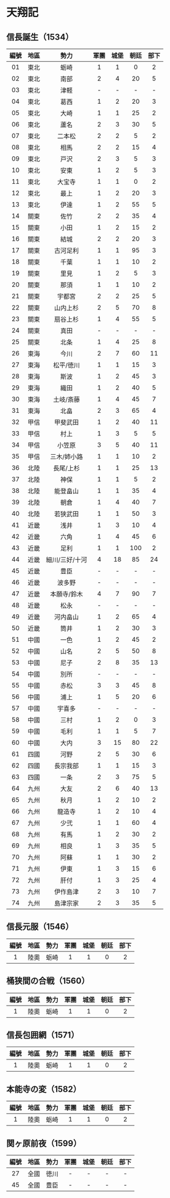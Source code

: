 # 天翔記

## 信長誕生（1534）

編號|地區|勢力|軍團|城堡|朝廷|部下
:-:|:-:|:-:|:-:|:-:|:-:|:-:
01|東北|蛎崎|1|1| 0|2
02|東北|南部|2|4|20|5
03|東北|津軽|-|-|-|-
04|東北|葛西|1|2|20|3
05|東北|大崎|1|1|25|2
06|東北|蘆名|2|3|30|5
07|東北|二本松|2|2|5|2
08|東北|相馬|2|2|15|4
09|東北|戸沢|2|3|5|3
10|東北|安東|1|2|5|3
11|東北|大宝寺|1|1|0|2
12|東北|最上|1|2|20|3
13|東北|伊達|1|2|55|5
14|關東|佐竹|2|2|35|4
15|關東|小田|1|2|15|2
16|關東|結城|2|2|20|3
17|關東|古河足利|1|1|95|3
18|關東|千葉|1|1|10|2
19|關東|里見|1|2|5|3
20|關東|那須|1|1|10|2
21|關東|宇都宮|2|2|25|5
22|關東|山内上杉|2|5|70|8
23|關東|扇谷上杉|1|4|55|5
24|關東|真田|-|-|-|-
25|關東|北条|1|4|25|8
26|東海|今川|2|7|60|11
27|東海|松平/徳川|1|1|15|3
28|東海|斯波|1|2|45|3
29|東海|織田|1|2|40|5
30|東海|土岐/斎藤|1|4|45|7
31|東海|北畠|2|3|65|4
32|甲信|甲斐武田|1|2|40|11
33|甲信|村上|1|3|5|5
34|甲信|小笠原|3|5|40|11
35|甲信|三木/姉小路|1|1|10|2
36|北陸|長尾/上杉|1|1|25|13
37|北陸|神保|1|1|5|2
38|北陸|能登畠山|1|1|35|4
39|北陸|朝倉|1|4|40|7
40|北陸|若狭武田|1|1|50|3
41|近畿|浅井|1|3|10|4
42|近畿|六角|1|4|45|6
43|近畿|足利|1|1|100|2
44|近畿|細川/三好/十河|4|18|85|24
45|近畿|豊臣|-|-|-|-
46|近畿|波多野|-|-|-|-
47|近畿|本願寺/鈴木|4|7|90|7
48|近畿|松永|-|-|-|-
49|近畿|河内畠山|1|2|65|4
50|近畿|筒井|1|2|30|3
51|中國|一色|1|2|45|2
52|中國|山名|2|5|50|8
53|中國|尼子|2|8|35|13
54|中國|別所|-|-|-|-
55|中國|赤松|3|3|45|8
56|中國|浦上|1|5|20|6
57|中國|宇喜多|-|-|-|-
58|中國|三村|1|2|0|3
59|中國|毛利|1|1|5|7
60|中國|大内|3|15|80|22
61|四國|河野|2|5|30|6
62|四國|長宗我部|1|1|15|3
63|四國|一条|2|3|75|5
64|九州|大友|2|6|40|13
65|九州|秋月|1|2|10|2
66|九州|龍造寺|1|2|10|4
67|九州|少弐|1|1|60|4
68|九州|有馬|1|2|30|2
69|九州|相良|1|3|35|5
70|九州|阿蘇|1|1|30|2
71|九州|伊東|1|3|15|6
72|九州|肝付|1|3|25|4
73|九州|伊作島津|2|3|10|7
74|九州|島津宗家|2|3|35|5

## 信長元服（1546）

|編號|地區|勢力|軍團|城堡|朝廷|部下
|:-:|:-:|:-:|:-:|:-:|:-:|:-:
|1|陸奧|蛎崎|1|1| 0|2

## 桶狭間の合戦（1560）

|編號|地區|勢力|軍團|城堡|朝廷|部下
|:-:|:-:|:-:|:-:|:-:|:-:|:-:
|1|陸奧|蛎崎|1|1| 0|2

## 信長包囲網（1571）

|編號|地區|勢力|軍團|城堡|朝廷|部下
|:-:|:-:|:-:|:-:|:-:|:-:|:-:
|1|陸奧|蛎崎|1|1| 0|2

## 本能寺の変（1582）

|編號|地區|勢力|軍團|城堡|朝廷|部下
|:-:|:-:|:-:|:-:|:-:|:-:|:-:
|1|陸奧|蛎崎|1|1| 0|2

## 関ヶ原前夜（1599）

|編號|地區|勢力|軍團|城堡|朝廷|部下
|:-:|:-:|:-:|:-:|:-:|:-:|:-:
|27|全國|徳川|-|-|-|-
|45|全國|豊臣|-|-|-|-
